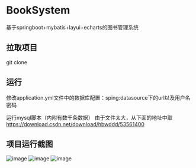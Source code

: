 # BookSystem
基于springboot+mybatis+layui+echarts的图书管理系统

## 拉取项目
git clone 

## 运行
修改application.yml文件中的数据库配置：sping:datasource下的url以及用户名密码

运行mysql脚本（内附有数千条数据）
由于文件太大，从下面的地址中取
https://download.csdn.net/download/hbwddd/53561400

## 项目运行截图
![image](https://user-images.githubusercontent.com/94342720/144246023-13e3fca6-e15f-42a5-ac95-259a9b7204d0.png)
![image](https://user-images.githubusercontent.com/94342720/144246471-0ed910fc-3029-4755-85cc-fd6546392a28.png)
![image](https://user-images.githubusercontent.com/94342720/144246533-e9764ad6-c120-44a6-b9d3-107b2868eb41.png)

